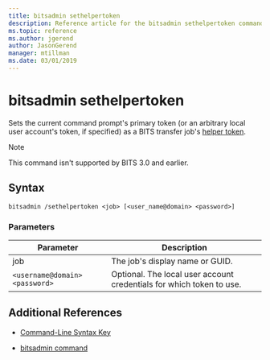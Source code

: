 ```yaml
---
title: bitsadmin sethelpertoken
description: Reference article for the bitsadmin sethelpertoken command, which sets the current command prompt's primary token (or an arbitrary local user account's token, if specified) as a BITS transfer job's helper token.
ms.topic: reference
ms.author: jgerend
author: JasonGerend
manager: mtillman
ms.date: 03/01/2019
---
```


# bitsadmin sethelpertoken

Sets the current command prompt's primary token (or an arbitrary local user account's token, if specified) as a BITS transfer job's [helper token](/windows/win32/bits/helper-tokens-for-bits-transfer-jobs).

> [!NOTE]
> This command isn't supported by BITS 3.0 and earlier.

## Syntax

```
bitsadmin /sethelpertoken <job> [<user_name@domain> <password>]
```

### Parameters

| Parameter | Description |
| --------- | ----------- |
| job | The job's display name or GUID. |
| `<username@domain>` `<password>` | Optional. The local user account credentials for which token to use. |

## Additional References

- [Command-Line Syntax Key](command-line-syntax-key.md)

- [bitsadmin command](bitsadmin.md)
